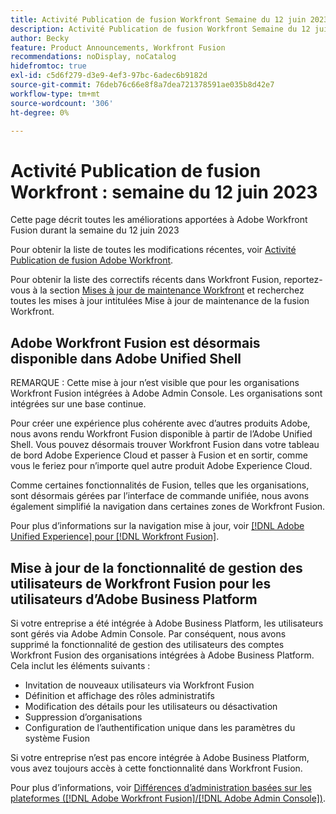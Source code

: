 ```yaml
---
title: Activité Publication de fusion Workfront Semaine du 12 juin 2023
description: Activité Publication de fusion Workfront Semaine du 12 juin 2023
author: Becky
feature: Product Announcements, Workfront Fusion
recommendations: noDisplay, noCatalog
hidefromtoc: true
exl-id: c5d6f279-d3e9-4ef3-97bc-6adec6b9182d
source-git-commit: 76deb76c66e8f8a7dea721378591ae035b8d42e7
workflow-type: tm+mt
source-wordcount: '306'
ht-degree: 0%

---
```


# Activité Publication de fusion Workfront : semaine du 12 juin 2023

Cette page décrit toutes les améliorations apportées à Adobe Workfront Fusion durant la semaine du 12 juin 2023

Pour obtenir la liste de toutes les modifications récentes, voir [Activité Publication de fusion Adobe Workfront](../../../product-announcements/product-releases/fusion-release-activity/fusion-release-activity.md).

Pour obtenir la liste des correctifs récents dans Workfront Fusion, reportez-vous à la section [Mises à jour de maintenance Workfront](https://experienceleague.adobe.com/docs/workfront-known-issues/releases/current-updates.html) et recherchez toutes les mises à jour intitulées Mise à jour de maintenance de la fusion Workfront.

## Adobe Workfront Fusion est désormais disponible dans Adobe Unified Shell

REMARQUE : Cette mise à jour n’est visible que pour les organisations Workfront Fusion intégrées à Adobe Admin Console. Les organisations sont intégrées sur une base continue.

Pour créer une expérience plus cohérente avec d’autres produits Adobe, nous avons rendu Workfront Fusion disponible à partir de l’Adobe Unified Shell. Vous pouvez désormais trouver Workfront Fusion dans votre tableau de bord Adobe Experience Cloud et passer à Fusion et en sortir, comme vous le feriez pour n’importe quel autre produit Adobe Experience Cloud.

Comme certaines fonctionnalités de Fusion, telles que les organisations, sont désormais gérées par l’interface de commande unifiée, nous avons également simplifié la navigation dans certaines zones de Workfront Fusion.

Pour plus d’informations sur la navigation mise à jour, voir [[!DNL Adobe Unified Experience] pour [!DNL Workfront Fusion]](/help/quicksilver/workfront-fusion/fusion-in-admin-console/fusion-unified-experience.md).

## Mise à jour de la fonctionnalité de gestion des utilisateurs de Workfront Fusion pour les utilisateurs d’Adobe Business Platform

Si votre entreprise a été intégrée à Adobe Business Platform, les utilisateurs sont gérés via Adobe Admin Console. Par conséquent, nous avons supprimé la fonctionnalité de gestion des utilisateurs des comptes Workfront Fusion des organisations intégrées à Adobe Business Platform. Cela inclut les éléments suivants :

* Invitation de nouveaux utilisateurs via Workfront Fusion
* Définition et affichage des rôles administratifs
* Modification des détails pour les utilisateurs ou désactivation
* Suppression d’organisations
* Configuration de l’authentification unique dans les paramètres du système Fusion

Si votre entreprise n’est pas encore intégrée à Adobe Business Platform, vous avez toujours accès à cette fonctionnalité dans Workfront Fusion.

Pour plus d’informations, voir [Différences d’administration basées sur les plateformes ([!DNL Adobe Workfront Fusion]/[!DNL Adobe Admin Console])](/help/quicksilver/workfront-fusion/fusion-in-admin-console/fusion-adobe-admin-console.md).
